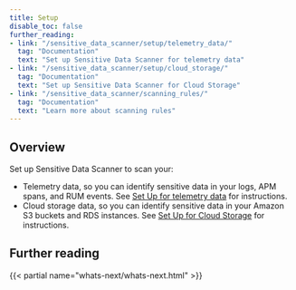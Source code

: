 ```yaml
---
title: Setup
disable_toc: false
further_reading:
- link: "/sensitive_data_scanner/setup/telemetry_data/"
  tag: "Documentation"
  text: "Set up Sensitive Data Scanner for telemetry data"
- link: "/sensitive_data_scanner/setup/cloud_storage/"
  tag: "Documentation"
  text: "Set up Sensitive Data Scanner for Cloud Storage"
- link: "/sensitive_data_scanner/scanning_rules/"
  tag: "Documentation"
  text: "Learn more about scanning rules"
---
```


## Overview

Set up Sensitive Data Scanner to scan your:

- Telemetry data, so you can identify sensitive data in your logs, APM spans, and RUM events. See [Set Up for telemetry data][1] for instructions.
- Cloud storage data, so you can identify sensitive data in your Amazon S3 buckets and RDS instances. See [Set Up for Cloud Storage][2] for instructions.

## Further reading

{{< partial name="whats-next/whats-next.html" >}}

[1]: /sensitive_data_scanner/setup/telemetry_data/
[2]: /sensitive_data_scanner/setup/cloud_storage/